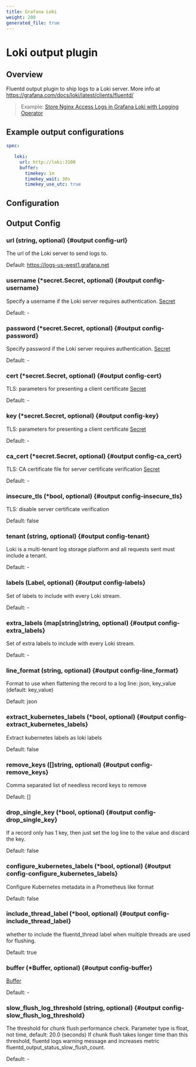 ```yaml
---
title: Grafana Loki
weight: 200
generated_file: true
---
```


# Loki output plugin 
## Overview
 Fluentd output plugin to ship logs to a Loki server.
 More info at https://grafana.com/docs/loki/latest/clients/fluentd/
 >Example: [Store Nginx Access Logs in Grafana Loki with Logging Operator](../../../../quickstarts/loki-nginx/)

 ## Example output configurations
 ```yaml
 spec:

	loki:
	  url: http://loki:3100
	  buffer:
	    timekey: 1m
	    timekey_wait: 30s
	    timekey_use_utc: true

 ```

## Configuration
## Output Config

### url (string, optional) {#output config-url}

The url of the Loki server to send logs to.  

Default: https://logs-us-west1.grafana.net

### username (*secret.Secret, optional) {#output config-username}

Specify a username if the Loki server requires authentication. [Secret](../secret/) 

Default: -

### password (*secret.Secret, optional) {#output config-password}

Specify password if the Loki server requires authentication. [Secret](../secret/) 

Default: -

### cert (*secret.Secret, optional) {#output config-cert}

TLS: parameters for presenting a client certificate [Secret](../secret/) 

Default: -

### key (*secret.Secret, optional) {#output config-key}

TLS: parameters for presenting a client certificate [Secret](../secret/) 

Default: -

### ca_cert (*secret.Secret, optional) {#output config-ca_cert}

TLS: CA certificate file for server certificate verification [Secret](../secret/) 

Default: -

### insecure_tls (*bool, optional) {#output config-insecure_tls}

TLS: disable server certificate verification  

Default:  false

### tenant (string, optional) {#output config-tenant}

Loki is a multi-tenant log storage platform and all requests sent must include a tenant. 

Default: -

### labels (Label, optional) {#output config-labels}

Set of labels to include with every Loki stream. 

Default: -

### extra_labels (map[string]string, optional) {#output config-extra_labels}

Set of extra labels to include with every Loki stream. 

Default: -

### line_format (string, optional) {#output config-line_format}

Format to use when flattening the record to a log line: json, key_value (default: key_value) 

Default: json

### extract_kubernetes_labels (*bool, optional) {#output config-extract_kubernetes_labels}

Extract kubernetes labels as loki labels  

Default:  false

### remove_keys ([]string, optional) {#output config-remove_keys}

Comma separated list of needless record keys to remove  

Default:  []

### drop_single_key (*bool, optional) {#output config-drop_single_key}

If a record only has 1 key, then just set the log line to the value and discard the key.  

Default:  false

### configure_kubernetes_labels (*bool, optional) {#output config-configure_kubernetes_labels}

Configure Kubernetes metadata in a Prometheus like format  

Default:  false

### include_thread_label (*bool, optional) {#output config-include_thread_label}

whether to include the fluentd_thread label when multiple threads are used for flushing.  

Default:  true

### buffer (*Buffer, optional) {#output config-buffer}

[Buffer](../buffer/) 

Default: -

### slow_flush_log_threshold (string, optional) {#output config-slow_flush_log_threshold}

The threshold for chunk flush performance check. Parameter type is float, not time, default: 20.0 (seconds) If chunk flush takes longer time than this threshold, fluentd logs warning message and increases metric fluentd_output_status_slow_flush_count. 

Default: -


